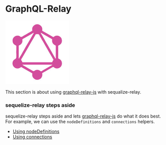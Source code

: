 # GraphQL-Relay
![GraphQL Logo](graphql.jpg)

This section is about using [graphql-relay-js](https://github.com/graphql/graphql-relay-js) with sequalize-relay.

### sequelize-relay steps aside

sequelize-relay steps aside and lets [graphql-relay-js](https://github.com/graphql/graphql-relay-js) do what it does best.  For example, we can use the `nodeDefinitions` and `connections` helpers.

- [Using nodeDefinitions](using_nodedefinitions.md)
- [Using connections](using_connections.md)